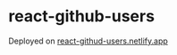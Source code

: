 # react-github-users

Deployed on [react-githud-users.netlify.app][link]

[link]: https://react-githud-users.netlify.app
